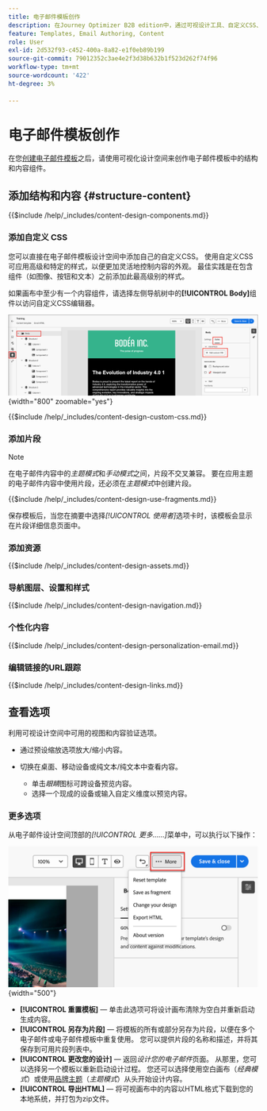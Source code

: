 ```yaml
---
title: 电子邮件模板创作
description: 在Journey Optimizer B2B edition中，通过可视设计工具、自定义CSS、片段和个性化设置为帐户历程创作可重用电子邮件模板。
feature: Templates, Email Authoring, Content
role: User
exl-id: 2d532f93-c452-400a-8a82-e1f0eb89b199
source-git-commit: 79012352c3ae4e2f3d38b632b1f523d262f74f96
workflow-type: tm+mt
source-wordcount: '422'
ht-degree: 3%

---
```


# 电子邮件模板创作

在您[创建电子邮件模板](./email-templates.md#create-an-email-template)之后，请使用可视化设计空间来创作电子邮件模板中的结构和内容组件。

## 添加结构和内容 {#structure-content}

{{$include /help/_includes/content-design-components.md}}

### 添加自定义 CSS

您可以直接在电子邮件模板设计空间中添加自己的自定义CSS。 使用自定义CSS可应用高级和特定的样式，以便更加灵活地控制内容的外观。 最佳实践是在包含组件（如图像、按钮和文本）之前添加此最高级别的样式。

如果画布中至少有一个内容组件，请选择左侧导航树中的&#x200B;**[!UICONTROL Body]**&#x200B;组件以访问自定义CSS编辑器。

![访问正文样式](./assets/email-template-body-styles.png){width="800" zoomable="yes"}

{{$include /help/_includes/content-design-custom-css.md}}

### 添加片段

>[!NOTE]
>
>在电子邮件内容中的&#x200B;_主题模式_&#x200B;和&#x200B;_手动模式_&#x200B;之间，片段不交叉兼容。 要在应用主题的电子邮件内容中使用片段，还必须在&#x200B;_主题模式_&#x200B;中创建片段。

{{$include /help/_includes/content-design-use-fragments.md}}

保存模板后，当您在摘要中选择&#x200B;_[!UICONTROL 使用者]_&#x200B;选项卡时，该模板会显示在片段详细信息页面中。

### 添加资源

{{$include /help/_includes/content-design-assets.md}}

### 导航图层、设置和样式

{{$include /help/_includes/content-design-navigation.md}}

### 个性化内容

{{$include /help/_includes/content-design-personalization-email.md}}

### 编辑链接的URL跟踪

{{$include /help/_includes/content-design-links.md}}

## 查看选项

利用可视设计空间中可用的视图和内容验证选项。

* 通过预设缩放选项放大/缩小内容。

* 切换在桌面、移动设备或纯文本/纯文本中查看内容。
   * 单击&#x200B;_眼睛_&#x200B;图标可跨设备预览内容。
   * 选择一个现成的设备或输入自定义维度以预览内容。

### 更多选项

从电子邮件设计空间顶部的&#x200B;_[!UICONTROL 更多……]_&#x200B;菜单中，可以执行以下操作：

![单击“更多”以访问模板操作](./assets/visual-designer-more-menu.png){width="500"}

* **[!UICONTROL 重置模板]** — 单击此选项可将设计画布清除为空白并重新启动生成内容。
* **[!UICONTROL 另存为片段]** — 将模板的所有或部分另存为片段，以便在多个电子邮件或电子邮件模板中重复使用。 您可以提供片段的名称和描述，并将其保存到可用片段列表中。
* **[!UICONTROL 更改您的设计]** — 返回&#x200B;_设计您的电子邮件_&#x200B;页面。 从那里，您可以选择另一个模板以重新启动设计过程。 您还可以选择使用空白画布（_经典模式_）或使用[品牌主题](./brand-themes.md)（_主题模式_）从头开始设计内容。
* **[!UICONTROL 导出HTML]** — 将可视画布中的内容以HTML格式下载到您的本地系统，并打包为zip文件。
